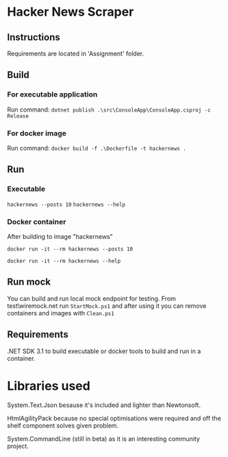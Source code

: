 # Hacker News Scraper

## Instructions

Requirements are located in 'Assignment' folder.

## Build

### For executable application

Run command: `dotnet publish .\src\ConsoleApp\ConsoleApp.csproj -c Release`

### For docker image

Run command: `docker build -f .\Dockerfile -t hackernews .`

## Run

### Executable

`hackernews --posts 10`
`hackernews --help`

### Docker container

After building to image "hackernews"

`docker run -it --rm hackernews --posts 10`

`docker run -it --rm hackernews --help`

## Run mock

You can build and run local mock endpoint for testing.
From test\wiremock.net run `StartMock.ps1` and after using it you can remove containers and images with `Clean.ps1`

## Requirements

.NET SDK 3.1 to build executable or docker tools to build and run in a container.

# Libraries used

System.Text.Json besause it's included and lighter than Newtonsoft.

HtmlAgilityPack because no special optimisations were required and off the shelf component solves given problem.

System.CommandLine (still in beta) as it is an interesting community project.